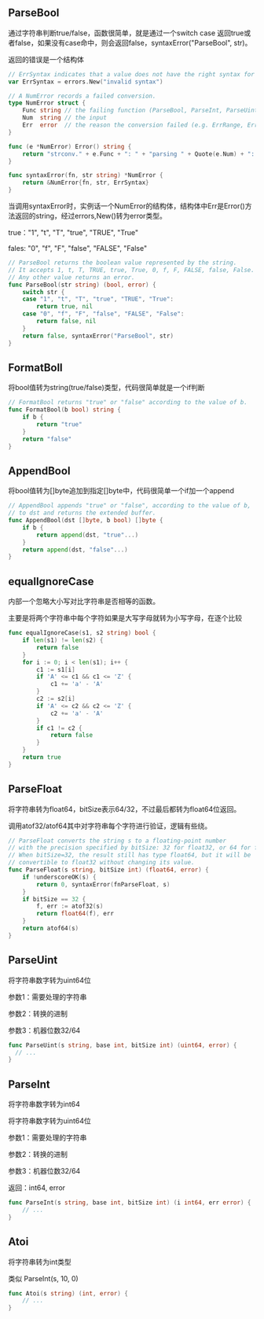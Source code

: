 ## ParseBool

通过字符串判断true/false，函数很简单，就是通过一个switch case 返回true或者false，如果没有case命中，则会返回false，syntaxError("ParseBool", str)。

返回的错误是一个结构体

```go
// ErrSyntax indicates that a value does not have the right syntax for the target type.
var ErrSyntax = errors.New("invalid syntax")

// A NumError records a failed conversion.
type NumError struct {
    Func string // the failing function (ParseBool, ParseInt, ParseUint, ParseFloat)
    Num  string // the input
    Err  error  // the reason the conversion failed (e.g. ErrRange, ErrSyntax, etc.)
}

func (e *NumError) Error() string {
    return "strconv." + e.Func + ": " + "parsing " + Quote(e.Num) + ": " + e.Err.Error()
}

func syntaxError(fn, str string) *NumError {
    return &NumError{fn, str, ErrSyntax}
}
```

当调用syntaxError时，实例话一个NumError的结构体，结构体中Err是Error()方法返回的string，经过errors,New()转为error类型。



true："1", "t", "T", "true", "TRUE", "True"

fales: "0", "f", "F", "false", "FALSE", "False"

```go
// ParseBool returns the boolean value represented by the string.
// It accepts 1, t, T, TRUE, true, True, 0, f, F, FALSE, false, False.
// Any other value returns an error.
func ParseBool(str string) (bool, error) {
    switch str {
    case "1", "t", "T", "true", "TRUE", "True":
        return true, nil
    case "0", "f", "F", "false", "FALSE", "False":
        return false, nil
    }
    return false, syntaxError("ParseBool", str)
}
```



## FormatBoll

将bool值转为string(true/false)类型，代码很简单就是一个if判断

```go
// FormatBool returns "true" or "false" according to the value of b.
func FormatBool(b bool) string {
    if b {
        return "true"
    }
    return "false"
}
```



## AppendBool

将bool值转为[]byte追加到指定[]byte中，代码很简单一个if加一个append

```go
// AppendBool appends "true" or "false", according to the value of b,
// to dst and returns the extended buffer.
func AppendBool(dst []byte, b bool) []byte {
    if b {
        return append(dst, "true"...)
    }
    return append(dst, "false"...)
}
```



## equalIgnoreCase

内部一个忽略大小写对比字符串是否相等的函数。

主要是将两个字符串中每个字符如果是大写字母就转为小写字母，在逐个比较

```go
func equalIgnoreCase(s1, s2 string) bool {
    if len(s1) != len(s2) {
        return false
    }
    for i := 0; i < len(s1); i++ {
        c1 := s1[i]
        if 'A' <= c1 && c1 <= 'Z' {
            c1 += 'a' - 'A'
        }
        c2 := s2[i]
        if 'A' <= c2 && c2 <= 'Z' {
            c2 += 'a' - 'A'
        }
        if c1 != c2 {
            return false
        }
    }
    return true
}
```

## ParseFloat

将字符串转为float64，bitSize表示64/32，不过最后都转为float64位返回。

调用atof32/atof64其中对字符串每个字符进行验证，逻辑有些绕。

```go
// ParseFloat converts the string s to a floating-point number
// with the precision specified by bitSize: 32 for float32, or 64 for float64.
// When bitSize=32, the result still has type float64, but it will be
// convertible to float32 without changing its value.
func ParseFloat(s string, bitSize int) (float64, error) {
    if !underscoreOK(s) {
        return 0, syntaxError(fnParseFloat, s)
    }
    if bitSize == 32 {
        f, err := atof32(s)
        return float64(f), err
    }
    return atof64(s)
}
```

## ParseUint

将字符串数字转为uint64位

参数1：需要处理的字符串

参数2：转换的进制

参数3：机器位数32/64

```go
func ParseUint(s string, base int, bitSize int) (uint64, error) {
  // ...
}
```

## ParseInt

将字符串数字转为int64

将字符串数字转为uint64位

参数1：需要处理的字符串

参数2：转换的进制

参数3：机器位数32/64

返回：int64, error

```go
func ParseInt(s string, base int, bitSize int) (i int64, err error) {
	// ...
}
```

## Atoi

将字符串转为int类型

类似 ParseInt(s, 10, 0)

```go
func Atoi(s string) (int, error) {
	// ...
}
```

